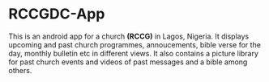 # RCCGDC-App
This is an android app for a church **(RCCG)** in Lagos, Nigeria. It displays upcoming and past church programmes, annoucements, bible verse for the day, monthly bulletin etc in different views. It also contains a picture library for past church events and videos of past messages and a bible among others.
